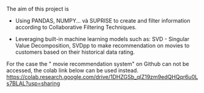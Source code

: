 The aim of this project is 

* Using PANDAS, NUMPY... và SUPRISE to create and filter information according to Collaborative Filtering Techniques.

* Leveraging built-in machine learning models such as: SVD - Singular Value Decomposition, SVDpp to make recommendation on movies to customers based on their historical data rating.

For the case the " movie recommendation system" on Github can not be accessed, the colab link below can be used instead. 
https://colab.research.google.com/drive/1DHZGSb_qlZ19zm9edQHQqr6u0Ls7BLAL?usp=sharing


